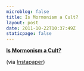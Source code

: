 ```yaml
---
microblog: false
title: Is Mormonism a Cult?
layout: post
date: 2011-10-22T10:37:49Z
staticpage: false
---
```


**[Is Mormonism a
Cult?](http://pastormark.tv/2011/10/18/is-mormonism-a-cult)**

(via [Instapaper](http://www.instapaper.com/))
